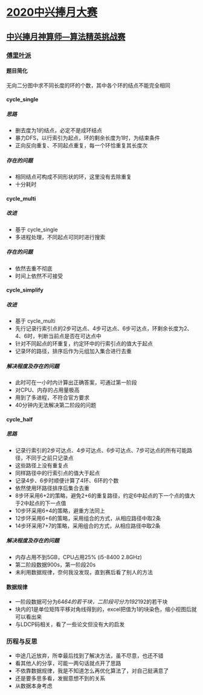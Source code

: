 # [2020中兴捧月大赛](https://ztechallenge.nowcoder.com/activity/zte2020/index)

## [中兴捧月神算师—算法精英挑战赛](https://ztechallenge.nowcoder.com/activity/zte2020/algorithm/index)

### [傅里叶派](https://www.nowcoder.com/discuss/390140)

#### 题目简化
无向二分图中求不同长度的环的个数，其中各个环的结点不能完全相同

#### cycle_single

##### 思路
- 删去度为1的结点，必定不是成环结点
- 暴力DFS，以行索引为起点，环的剩余长度为1时，为结束条件
- 正向反向重复、不同起点重复，每一个环恰重复其长度次

##### 存在的问题
- 相同结点可构成不同形状的环，这里没有去除重复
- 十分耗时

#### cycle_multi

##### 改进
- 基于 cycle_single
- 多进程处理，不同起点可同时进行搜索

##### 存在的问题
- 依然去重不彻底
- 时间上依然不可接受

#### cycle_simplify

##### 改进
- 基于 cycle_multi
- 先行记录行索引点的2步可达点、4步可达点、6步可达点，环剩余长度为2、4、6时，判断当前点是否在可达点中
- 针对不同起点的环重复，约定环中的行索引点的值大于起点
- 记录环的路径，排序后作为元组加入集合进行去重

##### 解决程度及存在的问题
- 此时可在一小时内计算出正确答案，可通过第一阶段
- 对CPU、内存的占用量极高
- 用到了多进程，不符合官方要求
- 40分钟内无法解决第二阶段的问题

#### cycle_half

##### 思路
- 记录行索引的2步可达点、4步可达点、6步可达点、7步可达点的所有可能路径，不同于之前只记录点
- 这些路径上没有重复点
- 同样路径中的行索引点的值大于起点
- 记录4步、6步时顺便计算了4环、6环的个数
- 依然使用环路径排序后集合去重
- 8步环采用6+2的策略，避免2+6的重复路径，约定6中起点的下一个点的值大于2中起点的下一点值
- 10步环采用6+4的策略，避重方法同上
- 12步环采用6+6的策略，采用组合的方式，从相应路径中取2条
- 14步环采用7+7的策略，采用组合的方式，从相应路径中取2条

##### 解决程度及存在的问题
- 内存占用不到5GB，CPU占用25% (i5-8400 2.8GHz)
- 第二阶段数据900s，第一阶段20s
- 未利用数据规律，奈何我没发现，直到赛后看了别人的方法

#### 数据规律
- 一阶段数据可分为64*64的若干块，二阶段可分为192*192的若干块
- 块内的1是单位矩阵平移对角线得到的，excel把值为1的块染色，缩小视图后就可以看出来
- 与LDCP码相关，看了一些论文但没有大的启发

### 历程与反思
- 中途几近放弃，所幸最后找到了解决方法，虽不尽意，也还不错
- 看其他人的分享，可能一两句话就点开了思路
- 不依靠数据规律，我是不知道怎么再优化算法了，对自己挺满意了
- 还是要多思多看，发掘意想不到的关系
- 从数据本身考虑
